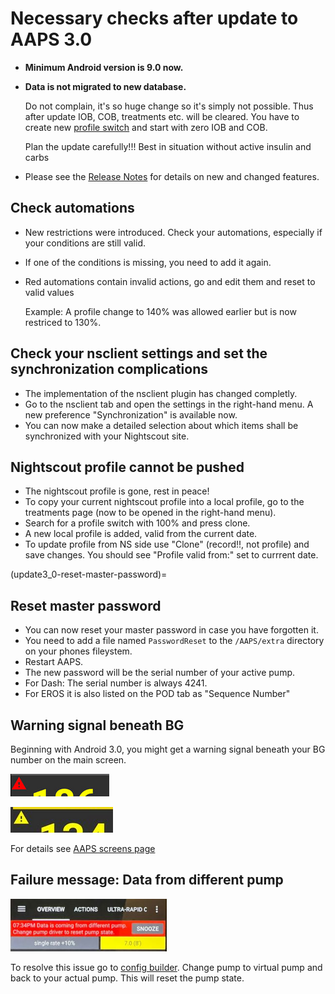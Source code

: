 # Necessary checks after update to AAPS 3.0

* **Minimum Android version is 9.0 now.**
* **Data is not migrated to new database.**

  Do not complain, it's so huge change so it's simply not possible. Thus after update IOB, COB, treatments etc. will be cleared. You have to create new [profile switch](../Usage/Profiles) and start with zero IOB and COB.

  Plan the update carefully!!! Best in situation without active insulin and carbs

* Please see the [Release Notes](../Installing-AndroidAPS/Releasenotes) for details on new and changed features.


## Check automations

* New restrictions were introduced. Check your automations, especially if your conditions are still valid.
* If one of the conditions is missing, you need to add it again.
* Red automations contain invalid actions, go and edit them and reset to valid values

  Example: A profile change to 140% was allowed earlier but is now restriced to 130%.

## Check your nsclient settings and set the synchronization complications

* The implementation of the nsclient plugin has changed completly.
* Go to the nsclient tab and open the settings in the right-hand menu. A new preference "Synchronization" is available now.
* You can now make a detailed selection about which items shall be synchronized with your Nightscout site.

## Nightscout profile cannot be pushed
* The nightscout profile is gone, rest in peace!
* To copy your current nightscout profile into a local profile, go to the treatments page (now to be opened in the right-hand menu).
* Search for a profile switch with 100% and press clone.
* A new local profile is added, valid from the current date.
* To update profile from NS side use "Clone" (record!!, not profile) and save changes. You should see "Profile valid from:" set to currrent date.

(update3_0-reset-master-password)=

## Reset master password
* You can now reset your master password in case you have forgotten it.
* You need to add a file named ```PasswordReset``` to the ```/AAPS/extra``` directory on your phones fileystem.
* Restart AAPS.
* The new password will be the serial number of your active pump.
* For Dash: The serial number is always 4241.
* For EROS it is also listed on the POD tab as "Sequence Number"

## Warning signal beneath BG

Beginning with Android 3.0, you might get a warning signal beneath your BG number on the main screen.

  ![Red BG warning](../images/bg_warn_red.png)

  ![Yellow BG warning](../images/bg_warn_yellow.png)
   
For details see [AAPS screens page](Screenshots-bg-warning-sign)


## Failure message: Data from different pump

   ![Failure message: Data from different pump](../images/Screen_DifferentPump.png)

To resolve this issue go to [config builder](Config-Builder-pump). Change pump to virtual pump and back to your actual pump. This will reset the pump state.
